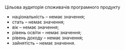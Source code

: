 Цільова аудиторія споживачів програмного продукту
- національність – немає значення;
- стать – немає значення;
- вік – немає значення;
- рівень освіти – немає значення;
- рівень доходу – немає значення;
- зайнятість – немає значення.